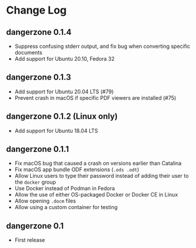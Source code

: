 # Change Log

## dangerzone 0.1.4

- Suppress confusing stderr output, and fix bug when converting specific documents
- Add support for Ubuntu 20.10, Fedora 32

## dangerzone 0.1.3

- Add support for Ubuntu 20.04 LTS (#79)
- Prevent crash in macOS if specific PDF viewers are installed (#75)

## dangerzone 0.1.2 (Linux only)

- Add support for Ubuntu 18.04 LTS

## dangerzone 0.1.1

- Fix macOS bug that caused a crash on versions earlier than Catalina
- Fix macOS app bundle ODF extensions (`.ods .odt`)
- Allow Linux users to type their password instead of adding their user to the `docker` group
- Use Docker instead of Podman in Fedora
- Allow the use of either OS-packaged Docker or Docker CE in Linux
- Allow opening `.docm` files
- Allow using a custom container for testing

## dangerzone 0.1

- First release